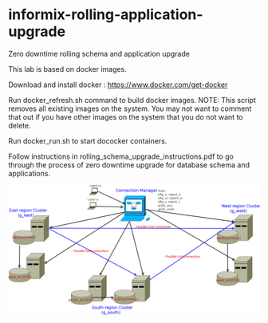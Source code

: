 # informix-rolling-application-upgrade
Zero downtime rolling schema and application upgrade

This lab is based on docker images. 

Download and install docker : https://www.docker.com/get-docker

Run docker_refresh.sh command to build docker images. NOTE: This script removes all existing images on the system. You may not want to comment that out if you have other images on the system that you do not want to delete.

Run docker_run.sh to start dococker containers.

Follow instructions in rolling_schema_upgrade_instructions.pdf to go through the process of zero downtime upgrade for database schema and applications.


![alt text](block_diagram.png "Block Diagram for the demo scenario")
